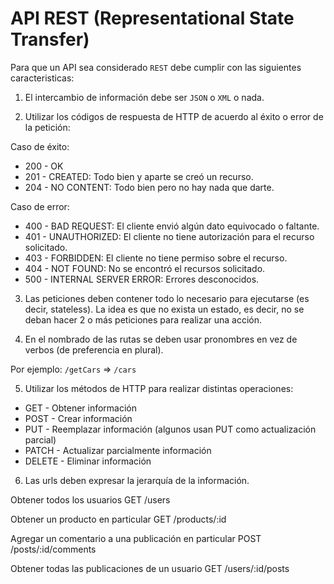 # API REST (Representational State Transfer)

Para que un API sea considerado `REST` debe cumplir con las siguientes caracteristicas:

1. El intercambio de información debe ser `JSON` o `XML` o nada.

2. Utilizar los códigos de respuesta de HTTP de acuerdo al éxito o error de la petición:

Caso de éxito:
* 200 - OK
* 201 - CREATED: Todo bien y aparte se creó un recurso.
* 204 - NO CONTENT: Todo bien pero no hay nada que darte.

Caso de error:
* 400 - BAD REQUEST: El cliente envió algún dato equivocado o faltante.
* 401 - UNAUTHORIZED: El cliente no tiene autorización para el recurso solicitado.
* 403 - FORBIDDEN: El cliente no tiene permiso sobre el recurso.
* 404 - NOT FOUND: No se encontró el recursos solicitado.
* 500 - INTERNAL SERVER ERROR: Errores desconocidos.

3. Las peticiones deben contener todo lo necesario para ejecutarse (es decir, stateless). La idea es que no exista un estado, es decir, no se deban hacer 2 o más peticiones para realizar una acción.

4. En el nombrado de las rutas se deben usar pronombres en vez de verbos (de preferencia en plural).

Por ejemplo: `/getCars` => `/cars`

5. Utilizar los métodos de HTTP para realizar distintas operaciones:

* GET - Obtener información
* POST - Crear información
* PUT - Reemplazar información (algunos usan PUT como actualización parcial)
* PATCH - Actualizar parcialmente información
* DELETE - Eliminar información

6. Las urls deben expresar la jerarquía de la información.

Obtener todos los usuarios
GET /users

Obtener un producto en particular
GET /products/:id

Agregar un comentario a una publicación en particular
POST /posts/:id/comments

Obtener todas las publicaciones de un usuario
GET /users/:id/posts